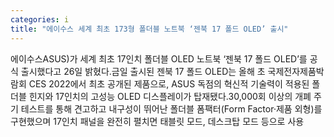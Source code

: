 ```yaml
---
categories: i
title: "에이수스 세계 최초 173형 폴더블 노트북 ‘젠북 17 폴드 OLED’ 출시"
---
```

에이수스ASUS)가 세계 최초 17인치 폴더블 OLED 노트북 ‘젠북 17 폴드 OLED’를 공식 출시했다고 26일 밝혔다.금일 출시된 젠북 17 폴드 OLED는 올해 초 국제전자제품박람회 CES 2022에서 최초 공개된 제품으로, ASUS 독점의 혁신적 기술력이 적용된 폴더블 힌지와 17인치의 고성능 OLED 디스플레이가 탑재됐다.30,000회 이상의 개폐 주기 테스트를 통해 견고하고 내구성이 뛰어난 폴더블 폼팩터(Form Factor·제품 외형)를 구현했으며 17인치 패널을 완전히 펼치면 태블릿 모드, 데스크탑 모드 등으로 사용